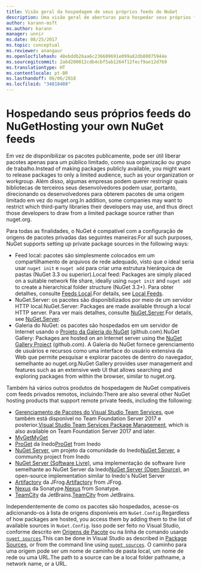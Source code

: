 ```yaml
---
title: Visão geral da hospedagem de seus próprios feeds do NuGet
description: Uma visão geral de aberturas para hospedar seus próprios feeds de pacote do NuGet ou galerias localmente ou remotamente.
author: karann-msft
ms.author: karann
manager: unnir
ms.date: 08/25/2017
ms.topic: conceptual
ms.reviewer: anangaur
ms.openlocfilehash: 48ebddb26aa6c236609691e099a82db80075944e
ms.sourcegitcommit: 2a6d200012cdb4cbf5ab1264f12fecf9ae12d769
ms.translationtype: HT
ms.contentlocale: pt-BR
ms.lasthandoff: 06/06/2018
ms.locfileid: "34818408"
---
```

# <a name="hosting-your-own-nuget-feeds"></a><span data-ttu-id="7f5be-103">Hospedando seus próprios feeds do NuGet</span><span class="sxs-lookup"><span data-stu-id="7f5be-103">Hosting your own NuGet feeds</span></span>

<span data-ttu-id="7f5be-104">Em vez de disponibilizar os pacotes publicamente, pode ser útil liberar pacotes apenas para um público limitado, como sua organização ou grupo de trabalho.</span><span class="sxs-lookup"><span data-stu-id="7f5be-104">Instead of making packages publicly available, you might want to release packages to only a limited audience, such as your organization or workgroup.</span></span> <span data-ttu-id="7f5be-105">Além disso, algumas empresas podem querer restringir quais bibliotecas de terceiros seus desenvolvedores podem usar, portanto, direcionando os desenvolvedores para obterem pacotes de uma origem limitado em vez do nuget.org.</span><span class="sxs-lookup"><span data-stu-id="7f5be-105">In addition, some companies may want to restrict which third-party libraries their developers may use, and thus direct those developers to draw from a limited package source rather than nuget.org.</span></span>

<span data-ttu-id="7f5be-106">Para todas as finalidades, o NuGet é compatível com a configuração de origens de pacotes privadas das seguintes maneiras:</span><span class="sxs-lookup"><span data-stu-id="7f5be-106">For all such purposes, NuGet supports setting up private package sources in the following ways:</span></span>

- <span data-ttu-id="7f5be-107">Feed local: pacotes são simplesmente colocados em um compartilhamento de arquivos de rede adequado, visto que o ideal seria usar `nuget init` e `nuget add` para criar uma estrutura hierárquica de pastas (NuGet 3.3 ou superior).</span><span class="sxs-lookup"><span data-stu-id="7f5be-107">Local feed: Packages are simply placed on a suitable network file share, ideally using `nuget init` and `nuget add` to create a hierarchical folder structure (NuGet 3.3+).</span></span> <span data-ttu-id="7f5be-108">Para obter detalhes, consulte [Feeds Local](../hosting-packages/local-feeds.md).</span><span class="sxs-lookup"><span data-stu-id="7f5be-108">For details, see [Local Feeds](../hosting-packages/local-feeds.md).</span></span>
- <span data-ttu-id="7f5be-109">NuGet.Server: os pacotes são disponibilizados por meio de um servidor HTTP local.</span><span class="sxs-lookup"><span data-stu-id="7f5be-109">NuGet.Server: Packages are made available through a local HTTP server.</span></span> <span data-ttu-id="7f5be-110">Para ver mais detalhes, consulte [NuGet.Server](../hosting-packages/nuget-server.md).</span><span class="sxs-lookup"><span data-stu-id="7f5be-110">For details, see [NuGet.Server](../hosting-packages/nuget-server.md).</span></span>
- <span data-ttu-id="7f5be-111">Galeria do NuGet: os pacotes são hospedados em um servidor de Internet usando o [Projeto da Galeria do NuGet](https://github.com/NuGet/NuGetGallery#build-and-run-the-gallery-in-arbitrary-number-easy-steps) (github.com).</span><span class="sxs-lookup"><span data-stu-id="7f5be-111">NuGet Gallery: Packages are hosted on an Internet server using the [NuGet Gallery Project](https://github.com/NuGet/NuGetGallery#build-and-run-the-gallery-in-arbitrary-number-easy-steps) (github.com).</span></span> <span data-ttu-id="7f5be-112">A Galeria do NuGet fornece gerenciamento de usuários e recursos como uma interface do usuário extensiva da Web que permite pesquisar e explorar pacotes de dentro do navegador, semelhante ao nuget.org.</span><span class="sxs-lookup"><span data-stu-id="7f5be-112">NuGet Gallery provides user management and features such as an extensive web UI that allows searching and exploring packages from within the browser, similar to nuget.org.</span></span>

<span data-ttu-id="7f5be-113">Também há vários outros produtos de hospedagem de NuGet compatíveis com feeds privados remotos, incluindo:</span><span class="sxs-lookup"><span data-stu-id="7f5be-113">There are also several other NuGet hosting products that support remote private feeds, including the following:</span></span>

- <span data-ttu-id="7f5be-114">[Gerenciamento de Pacotes do Visual Studio Team Services](https://www.visualstudio.com/docs/package/nuget/publish), que também está disponível no Team Foundation Server 2017 e posterior.</span><span class="sxs-lookup"><span data-stu-id="7f5be-114">[Visual Studio Team Services Package Management](https://www.visualstudio.com/docs/package/nuget/publish), which is also available on Team Foundation Server 2017 and later.</span></span>
- [<span data-ttu-id="7f5be-115">MyGet</span><span class="sxs-lookup"><span data-stu-id="7f5be-115">MyGet</span></span>](http://myget.org)
- <span data-ttu-id="7f5be-116">[ProGet](http://inedo.com/proget) da Inedo</span><span class="sxs-lookup"><span data-stu-id="7f5be-116">[ProGet](http://inedo.com/proget) from Inedo</span></span>
- <span data-ttu-id="7f5be-117">[NuGet Server](http://nugetserver.net/), um projeto da comunidade do Inedo</span><span class="sxs-lookup"><span data-stu-id="7f5be-117">[NuGet Server](http://nugetserver.net/), a community project from Inedo</span></span>
- <span data-ttu-id="7f5be-118">[NuGet Server (Software Livre)](http://nuget-server.net), uma implementação de software livre semelhante ao NuGet Server da Inedo</span><span class="sxs-lookup"><span data-stu-id="7f5be-118">[NuGet Server (Open Source)](http://nuget-server.net), an open-source implementation similar to Inedo's NuGet Server</span></span>
- <span data-ttu-id="7f5be-119">[Artifactory](https://www.jfrog.com/artifactory/) da JFrog.</span><span class="sxs-lookup"><span data-stu-id="7f5be-119">[Artifactory](https://www.jfrog.com/artifactory/) from JFrog.</span></span>
- <span data-ttu-id="7f5be-120">[Nexus](http://www.sonatype.org/nexus/) da Sonatype.</span><span class="sxs-lookup"><span data-stu-id="7f5be-120">[Nexus](http://www.sonatype.org/nexus/) from Sonatype.</span></span>
- <span data-ttu-id="7f5be-121">[TeamCity](https://www.jetbrains.com/teamcity/) da JetBrains.</span><span class="sxs-lookup"><span data-stu-id="7f5be-121">[TeamCity](https://www.jetbrains.com/teamcity/) from JetBrains.</span></span>

<span data-ttu-id="7f5be-122">Independentemente de como os pacotes são hospedados, acesse-os adicionando-os à lista de origens disponíveis em `NuGet.Config`.</span><span class="sxs-lookup"><span data-stu-id="7f5be-122">Regardless of how packages are hosted, you access them by adding them to the list of available sources in `NuGet.Config`.</span></span> <span data-ttu-id="7f5be-123">Isso pode ser feito no Visual Studio, conforme descrito em [Origens de Pacote](../tools/package-manager-ui.md#package-sources) ou na linha de comando usando [`nuget sources`](../tools/cli-ref-sources.md).</span><span class="sxs-lookup"><span data-stu-id="7f5be-123">This can be done in Visual Studio as described in [Package Sources](../tools/package-manager-ui.md#package-sources), or from the command line using [`nuget sources`](../tools/cli-ref-sources.md).</span></span> <span data-ttu-id="7f5be-124">O caminho para uma origem pode ser um nome de caminho de pasta local, um nome de rede ou uma URL.</span><span class="sxs-lookup"><span data-stu-id="7f5be-124">The path to a source can be a local folder pathname, a network name, or a URL.</span></span>
